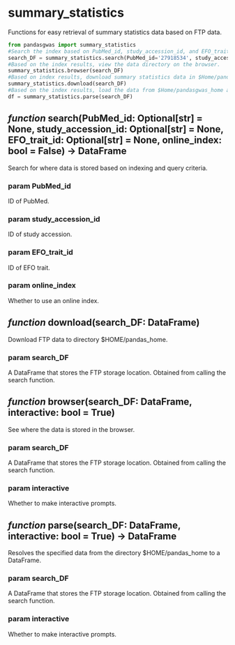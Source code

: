 # summary_statistics

Functions for easy retrieval of summary statistics data based on FTP data.
```Python
from pandasgwas import summary_statistics
#Search the index based on PubMed_id, study_accession_id, and EFO_trait_id. The indexed results will be returned as a DataFrame.
search_DF = summary_statistics.search(PubMed_id='27918534', study_accession_id='GCST003966')
#Based on the index results, view the data directory on the browser.
summary_statistics.browser(search_DF)
#Based on index results, download summary statistics data in $Home/pandasgwas_home.
summary_statistics.download(search_DF)
#Based on the index results, load the data from $Home/pandasgwas_home and convert it into a DataFrame. 
df = summary_statistics.parse(search_DF)
```
## *function* search(PubMed_id: Optional[str] = None, study_accession_id: Optional[str] = None, EFO_trait_id: Optional[str] = None, online_index: bool = False) -> DataFrame
Search for where data is stored based on indexing and query criteria.
### param PubMed_id
ID of PubMed.
### param study_accession_id
ID of study accession.
### param EFO_trait_id
ID of EFO trait.
### param online_index
Whether to use an online index.

## *function* download(search_DF: DataFrame)
Download FTP data to directory $HOME/pandas_home.
### param search_DF
A DataFrame that stores the FTP storage location. Obtained from calling the search function.

## *function* browser(search_DF: DataFrame, interactive: bool = True)
See where the data is stored in the browser.
### param search_DF
A DataFrame that stores the FTP storage location. Obtained from calling the search function.
### param interactive
Whether to make interactive prompts.

## *function* parse(search_DF: DataFrame, interactive: bool = True) -> DataFrame
Resolves the specified data from the directory $HOME/pandas_home to a DataFrame.
### param search_DF
A DataFrame that stores the FTP storage location. Obtained from calling the search function.
### param interactive
Whether to make interactive prompts.